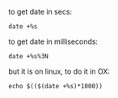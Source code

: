 to get date in secs:

```
date +%s
```

to get date in milliseconds:

```
date +%s%3N
```

but it is on linux, to do it in OX:

```
echo $(($(date +%s)*1000))
```

